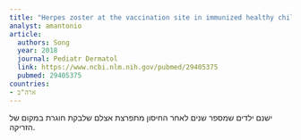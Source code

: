 ```yaml
---
title: "Herpes zoster at the vaccination site in immunized healthy children"
analyst: amantonio
article:
  authors: Song
  year: 2018
  journal: Pediatr Dermatol
  link: https://www.ncbi.nlm.nih.gov/pubmed/29405375
  pubmed: 29405375
countries:
- ארה"ב
---
```


ישנם ילדים שמספר שנים לאחר החיסון מתפרצת אצלם שלבקת חוגרת במקום של הזריקה.
